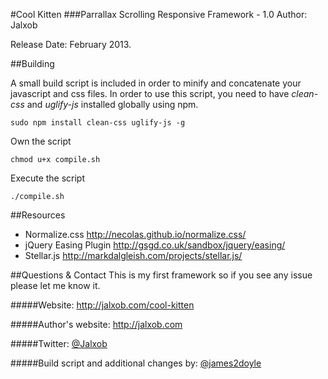 #Cool Kitten 
###Parrallax Scrolling Responsive Framework - 1.0 
Author: Jalxob

Release Date: February 2013.

##Building

A small build script is included in order to minify and concatenate your javascript and css files. In order to use this script, you need to have *clean-css* and *uglify-js* installed globally using npm.

	sudo npm install clean-css uglify-js -g

Own the script

	chmod u+x compile.sh

Execute the script

	./compile.sh

##Resources
- Normalize.css <http://necolas.github.io/normalize.css/>
- jQuery Easing Plugin <http://gsgd.co.uk/sandbox/jquery/easing/>
- Stellar.js <http://markdalgleish.com/projects/stellar.js/>

##Questions & Contact
This is my first framework so if you see any issue please let me know it.

#####Website:
<http://jalxob.com/cool-kitten>

#####Author's website:
<http://jalxob.com>

#####Twitter:
[@Jalxob](https://twitter.com/james2doyle)

#####Build script and additional changes by:
[@james2doyle](https://github.com/james2doyle)

